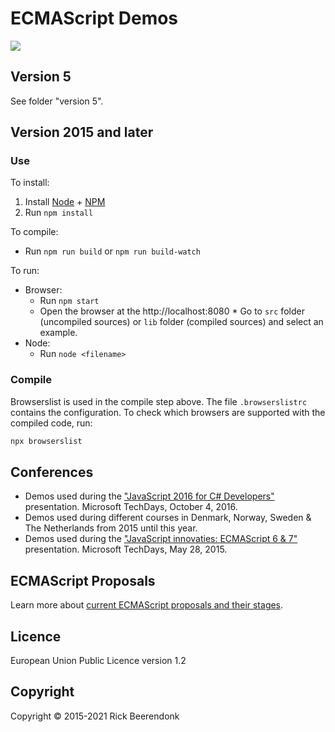 # ECMAScript Demos

![](https://img.shields.io/github/license/rickbeerendonk/ECMAScript-examples.svg)

## Version 5

See folder "version 5".

## Version 2015 and later

### Use

To install:

1. Install [Node](https://nodejs.org/) + [NPM](https://www.npmjs.com/)
2. Run `npm install`

To compile:

- Run `npm run build` or `npm run build-watch`

To run:

- Browser:
  - Run `npm start`
  - Open the browser at the http://localhost:8080 \* Go to `src` folder (uncompiled sources) or `lib` folder (compiled sources) and select an example.
- Node:
  - Run `node <filename>`

### Compile

Browserslist is used in the compile step above. The file `.browserslistrc` contains the configuration. To check which browsers are supported with the compiled code, run:

```zsh
npx browserslist
```

## Conferences

- Demos used during the ["JavaScript 2016 for C# Developers"](http://www.slideshare.net/RickBeerendonk/javascript-2016-for-c-developers) presentation. Microsoft TechDays, October 4, 2016.
- Demos used during different courses in Denmark, Norway, Sweden & The Netherlands from 2015 until this year.
- Demos used during the ["JavaScript innovaties: ECMAScript 6 & 7"](http://www.slideshare.net/RickBeerendonk/javascript-innovaties-ecmascript-6-7) presentation. Microsoft TechDays, May 28, 2015.

## ECMAScript Proposals

Learn more about [current ECMAScript proposals and their stages](https://github.com/tc39/ecma262).

## Licence

European Union Public Licence version 1.2

## Copyright

Copyright © 2015-2021 Rick Beerendonk
